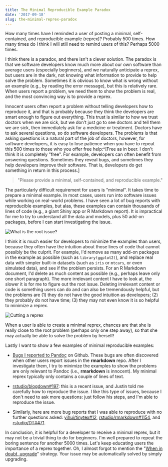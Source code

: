 ```yaml
---
title: The Minimal Reproducible Example Paradox
date: '2017-09-18'
slug: the-minimal-reprex-paradox
---
```


How many times have I reminded a user of posting a minimal, self-contained, and reproducible example (reprex)? Probably 500 times. How many times do I think I will still need to remind users of this? Perhaps 5000 times.

I think there is a paradox, and there isn't a clever solution. The paradox is that we software developers know much more about our own software than average users (especially beginners), and we naturally anticipate a reprex, but users are in the dark, not knowing what information to provide to help solve the problem. Sometimes it is obvious to know what is wrong without an example (e.g., by reading the error message), but this is relatively rare. When users report a problem, we need them to show the problem is real, and the most convincing way is to provide a reprex.

Innocent users often report a problem without telling developers how to reproduce it, and that is probably because they think the developers are smart enough to figure out everything. This trust is similar to how we trust doctors when we are sick, but we don't just go to see doctors and tell them we are sick, then immediately ask for a medicine or treatment. Doctors have to ask several questions, so do software developers. The problems is that asking questions is a natural part of the job of doctors, however, for software developers, it is easy to lose patience when you have to repeat this 500 times to those who you offer free help:^[Free as in beer. I don't think it is completely "free". For example, developers can often benefit from answering questions. Sometimes they reveal bugs, and sometimes they help developers improve their software. That is, developers do get something in return in this process.]

> "Please provide a minimal, self-contained, and reproducible example."

The particularly difficult requirement for users is "minimal". It takes time to prepare a minimal example. In most cases, users run into software issues while working on real-world problems. I have seen a lot of bug reports with reproducible examples, but alas, these examples can contain thousands of lines of code (e.g., a giant Shiny app or R Markdown report). It is impractical for me to try to understand all the data and models, plus 50 add-on packages, before I can start investigating the issue.

![What is the root issue?](https://slides.yihui.name/gif/look-hard.gif)

I think it is much easier for developers to minimize the examples than users, because they often have the intuition about those lines of code that cannot possibly be the culprit. For example, I'd remove as many add-on packages in the example as possible (such as `library(ggplot2)`), and replace real data with simpler built-in datasets (such as `iris` or `mtcars`, or even simulated data), and see if the problem persists. For an R Markdown document, I'd delete as much content as possible (e.g., perhaps leave only one short paragraph). The more irrelevant content I have to look at, the slower it is for me to figure out the root issue. Deleting irrelevant content or code is something users can do and can also be tremendously helpful, but the problems are (1) they do not have the good intuition as developers; (2) they probably do not have time; (3) they may not even know it is so helpful to minimize a reprex.

![Cutting a reprex](https://slides.yihui.name/gif/shovel-snow.gif)

When a user is able to create a minimal reprex, chances are that she is really close to the root problem (perhaps only one step away), so that she may actually be able to solve the problem by herself!

Lastly I want to show a few examples of minimal reproducible examples:

- [Bugs I reported to Pandoc](https://github.com/jgm/pandoc/issues?q=is%3Aissue+author%3Ayihui+is%3Aclosed) on Github. These bugs are often discovered when other users report issues in the **rmarkdown** repo. After I investigate them, I try to minimize the examples to show the problems are only relevant to Pandoc (i.e., **rmarkdown** is innocent). My minimal reprex typically only contains a couple of lines of text.

- [rstudio/blogdown#197](https://github.com/rstudio/blogdown/issues/197): this is a recent issue, and Justin told me carefully how to reproduce the issue. I like this type of issues, because I don't need to ask more questions: just follow his steps, and I'm able to reproduce the issue. 

- Similarly, here are more bug reports that I was able to reproduce with no further questions asked: [yihui/tinytex#12](https://github.com/yihui/tinytex/issues/12), [rstudio/rmarkdown#1154](https://github.com/rstudio/rmarkdown/issues/1154), and [rstudio/DT#471](https://github.com/rstudio/DT/issues/471).

In conclusion, it is helpful for a developer to receive a minimal reprex, but it may not be a trivial thing to do for beginners. I'm well prepared to repeat the boring sentence for another 5000 times. Let's keep educating users the importance of a reprex together. Oh, I almost forgot to mention the "[When in doubt, upgrade](/en/2017/05/when-in-doubt-upgrade/)" strategy. Your issue may be automatically solved by simply upgrading.
